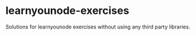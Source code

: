 # learnyounode-exercises

Solutions for learnyounode exercises without using any third party libraries.
